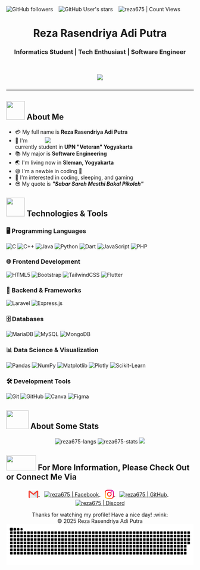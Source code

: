 <img alt="GitHub followers" src="https://img.shields.io/github/followers/reza675?style=social"> &nbsp;&nbsp; <img alt="GitHub User's stars" src="https://img.shields.io/github/stars/reza675?style=social"> &nbsp;&nbsp; <img alt="reza675 | Count Views" src="https://enemo786q3svfle.m.pipedream.net" />

<h1 align="center">Reza Rasendriya Adi Putra</h1>
<h3 align="center">Informatics Student | Tech Enthusiast | Software Engineer</h3>

<h1 align="center">
  <img src="https://readme-typing-svg.herokuapp.com?font=Press+Start+2P&size=24&duration=4000&color=FF0000,00FF00,0000FF&center=true&vCenter=true&width=900&height=60&lines=👾+Welcome+to+My+Profile+👾;🎮+Informatics+Student+%7C+Tech+Enthusiast;🕹️+Software+Engineer">
</h1>


---
## <img src="https://raw.githubusercontent.com/nixin72/nixin72/master/wave.gif" width="50px" height="50px"></img> About Me
- :credit_card: My full name is **Reza Rasendriya Adi Putra** <img src="https://i.pinimg.com/originals/df/1a/ff/df1aff8395678d11b99b575f0e3b19d5.gif" width="400" align="right"/>
- :school: I'm currently student in **UPN "Veteran" Yogyakarta**
- :books: My major is **Software Engineering**
- :earth_asia: I'm living now in **Sleman, Yogyakarta**
- :sweat_smile: I'm a newbie in coding :penguin:
- :monocle_face: I'm interested in coding, sleeping, and gaming
- :sunglasses: My quote is ***"Sabar Sareh Mesthi Bakal Pikoleh"*** 

## <img src="https://media2.giphy.com/media/QssGEmpkyEOhBCb7e1/giphy.gif?cid=ecf05e47a0n3gi1bfqntqmob8g9aid1oyj2wr3ds3mg700bl&rid=giphy.gif" width="50px" height="50px"> Technologies & Tools
### 🖥️ Programming Languages
![C](https://img.shields.io/badge/C-%2300599C.svg?style=for-the-badge&logo=c&logoColor=white) 
![C++](https://img.shields.io/badge/C++-%2300599C.svg?style=for-the-badge&logo=c%2B%2B&logoColor=white) 
![Java](https://img.shields.io/badge/Java-%23ED8B00.svg?style=for-the-badge&logo=openjdk&logoColor=white) 
![Python](https://img.shields.io/badge/Python-3670A0?style=for-the-badge&logo=python&logoColor=ffdd54) 
![Dart](https://img.shields.io/badge/Dart-%230175C2.svg?style=for-the-badge&logo=dart&logoColor=white) 
![JavaScript](https://img.shields.io/badge/JavaScript-%23F7DF1E.svg?style=for-the-badge&logo=javascript&logoColor=black) 
![PHP](https://img.shields.io/badge/PHP-%23777BB4.svg?style=for-the-badge&logo=php&logoColor=white) 

### 🌐 Frontend Development
![HTML5](https://img.shields.io/badge/HTML5-%23E34F26.svg?style=for-the-badge&logo=html5&logoColor=white) 
![Bootstrap](https://img.shields.io/badge/Bootstrap-%238511FA.svg?style=for-the-badge&logo=bootstrap&logoColor=white) 
![TailwindCSS](https://img.shields.io/badge/TailwindCSS-%2338B2AC.svg?style=for-the-badge&logo=tailwind-css&logoColor=white) 
![Flutter](https://img.shields.io/badge/Flutter-%2302569B.svg?style=for-the-badge&logo=flutter&logoColor=white) 

### 🔧 Backend & Frameworks
![Laravel](https://img.shields.io/badge/Laravel-%23FF2D20.svg?style=for-the-badge&logo=laravel&logoColor=white) 
![Express.js](https://img.shields.io/badge/Express.js-%23404d59.svg?style=for-the-badge&logo=express&logoColor=%2361DAFB) 

### 🗄️ Databases
![MariaDB](https://img.shields.io/badge/MariaDB-%23003545.svg?style=for-the-badge&logo=mariadb&logoColor=white) 
![MySQL](https://img.shields.io/badge/MySQL-%234479A1.svg?style=for-the-badge&logo=mysql&logoColor=white) 
![MongoDB](https://img.shields.io/badge/MongoDB-%234ea94b.svg?style=for-the-badge&logo=mongodb&logoColor=white) 

### 📊 Data Science & Visualization
![Pandas](https://img.shields.io/badge/Pandas-%23150458.svg?style=for-the-badge&logo=pandas&logoColor=white) 
![NumPy](https://img.shields.io/badge/NumPy-%23013243.svg?style=for-the-badge&logo=numpy&logoColor=white) 
![Matplotlib](https://img.shields.io/badge/Matplotlib-%23ffffff.svg?style=for-the-badge&logo=Matplotlib&logoColor=black) 
![Plotly](https://img.shields.io/badge/Plotly-%233F4F75.svg?style=for-the-badge&logo=plotly&logoColor=white) 
![Scikit-Learn](https://img.shields.io/badge/Scikit--Learn-%23F7931E.svg?style=for-the-badge&logo=scikit-learn&logoColor=white) 

### 🛠️ Development Tools
![Git](https://img.shields.io/badge/Git-%23F05033.svg?style=for-the-badge&logo=git&logoColor=white) 
![GitHub](https://img.shields.io/badge/GitHub-%23121011.svg?style=for-the-badge&logo=github&logoColor=white) 
![Canva](https://img.shields.io/badge/Canva-%2300C4CC.svg?style=for-the-badge&logo=Canva&logoColor=white) 
![Figma](https://img.shields.io/badge/Figma-%23F24E1E.svg?style=for-the-badge&logo=figma&logoColor=white) 

## <img src="https://media0.giphy.com/media/cNZqrH5IzOG0xrlWks/giphy.gif?cid=ecf05e47map255q427en9uprqc1sb0unjq5k4fnqg5pmhhs4&rid=giphy.gif&ct=s" width="60px" height="50px"> About Some Stats
<div align="center">
  <img height="170em" src="https://github-readme-stats.vercel.app/api/top-langs/?username=reza675&layout=compact&show_icon=true&theme=algolia" alt="reza675-langs"/>
  <img height="170em" src="https://github-readme-stats.vercel.app/api/?username=reza675&layout=compact&show_icon=true&theme=algolia" alt="reza675-stats"/>
  <img height="170em" src="https://github-readme-streak-stats.herokuapp.com/?user=reza675&theme=algolia" />
</div>

## <img src='https://raw.githubusercontent.com/ShahriarShafin/ShahriarShafin/main/Assets/handshake.gif' width="80px" height="40px"> For More Information, Please Check Out or Connect Me Via<p align="center">
<p align="center">
  <a href="mailto:reza58912@gmail.com" >
    <img align="center" alt="reza675 | Gmail" width="26px" src="https://github.com/SatYu26/SatYu26/blob/master/Assets/Gmail.svg" />
  </a> &nbsp;&nbsp;

  <a href="https://www.facebook.com/reza.r.putra.12764/" target="_blank">
      <img align="center" alt="reza675 | Facebook" width="24px" src="https://upload.wikimedia.org/wikipedia/en/thumb/0/04/Facebook_f_logo_%282021%29.svg/100px-Facebook_f_logo_%282021%29.svg.png" />
  </a> &nbsp;&nbsp;
  
  <a href="https://www.instagram.com/_rerap/" target="_blank">
    <img align="center" alt="reza675 | Instagram" width="24px" src="https://github.com/SatYu26/SatYu26/blob/master/Assets/Instagram.svg" />
  </a> &nbsp;&nbsp;
  
  <a href="https://profile-summary-for-github.herokuapp.com/user/reza675" target="_blank">
    <img align="center" alt="reza675 | GitHub" width="26px" src="https://upload.wikimedia.org/wikipedia/commons/thumb/a/ae/Github-desktop-logo-symbol.svg/1024px-Github-desktop-logo-symbol.svg.png" />
  </a> &nbsp;&nbsp;
  <a href="https://discord.com/users/528096090080411660" target="_blank">
    <img align="center" alt="reza675 | Discord" width="80px" src="https://img.shields.io/badge/Discord-%237289DA.svg?logo=discord&logoColor=white" />
  </a>
<p> 

<div align="center">
  Thanks for watching my profile! Have a nice day! :wink: <br/>
  &copy; 2025 Reza Rasendriya Adi Putra
</div>

<picture>
  <source media="(prefers-color-scheme: dark)" srcset="https://raw.githubusercontent.com/reza675/reza675/output/github-snake-dark.svg" />
  <source media="(prefers-color-scheme: light)" srcset="https://raw.githubusercontent.com/reza675/reza675/output/github-snake.svg" />
  <img alt="github-snake" src="https://raw.githubusercontent.com/reza675/reza675/output/github-snake.svg" />
</picture>
